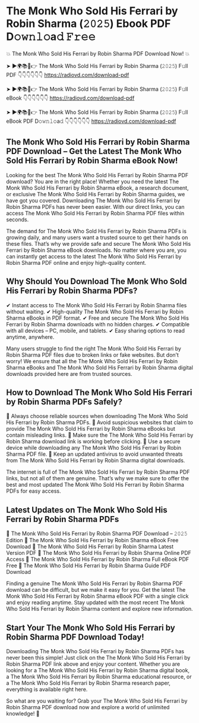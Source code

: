 # The Monk Who Sold His Ferrari by Robin Sharma (𝟸𝟶𝟸𝟻) Ebook PDF D𝚘𝚠𝚗𝚕𝚘a𝚍 𝙵𝚛𝚎𝚎

💥 The Monk Who Sold His Ferrari by Robin Sharma PDF Download Now! 💥

➤ ►🌍📚📱👉 The Monk Who Sold His Ferrari by Robin Sharma (𝟸𝟶𝟸𝟻) F𝚞ll PDF 👇👇👇👇👇👇
https://radiovd.com/download-pdf

➤ ►🌍📚📱👉 The Monk Who Sold His Ferrari by Robin Sharma (𝟸𝟶𝟸𝟻) F𝚞ll eBook 👇👇👇👇👇👇
https://radiovd.com/download-pdf

➤ ►🌍📚📱👉 The Monk Who Sold His Ferrari by Robin Sharma (𝟸𝟶𝟸𝟻) F𝚞ll eBook PDF D𝚘𝚠𝚗𝚕𝚘a𝚍 👇👇👇👇👇👇
https://radiovd.com/download-pdf

## The Monk Who Sold His Ferrari by Robin Sharma PDF Download – Get the Latest The Monk Who Sold His Ferrari by Robin Sharma eBook Now!

Looking for the best The Monk Who Sold His Ferrari by Robin Sharma PDF download? You are in the right place! Whether you need the latest The Monk Who Sold His Ferrari by Robin Sharma eBook, a research document, or exclusive The Monk Who Sold His Ferrari by Robin Sharma guides, we have got you covered. Downloading The Monk Who Sold His Ferrari by Robin Sharma PDFs has never been easier. With our direct links, you can access The Monk Who Sold His Ferrari by Robin Sharma PDF files within seconds.

The demand for The Monk Who Sold His Ferrari by Robin Sharma PDFs is growing daily, and many users want a trusted source to get their hands on these files. That’s why we provide safe and secure The Monk Who Sold His Ferrari by Robin Sharma eBook downloads. No matter where you are, you can instantly get access to the latest The Monk Who Sold His Ferrari by Robin Sharma PDF online and enjoy high-quality content.

## Why Should You Download The Monk Who Sold His Ferrari by Robin Sharma PDFs?

✔ Instant access to The Monk Who Sold His Ferrari by Robin Sharma files without waiting.
✔ High-quality The Monk Who Sold His Ferrari by Robin Sharma eBooks in PDF format.
✔ Free and secure The Monk Who Sold His Ferrari by Robin Sharma downloads with no hidden charges.
✔ Compatible with all devices – PC, mobile, and tablets.
✔ Easy sharing options to read anytime, anywhere.

Many users struggle to find the right The Monk Who Sold His Ferrari by Robin Sharma PDF files due to broken links or fake websites. But don’t worry! We ensure that all the The Monk Who Sold His Ferrari by Robin Sharma eBooks and The Monk Who Sold His Ferrari by Robin Sharma digital downloads provided here are from trusted sources.

## How to Download The Monk Who Sold His Ferrari by Robin Sharma PDFs Safely?

📌 Always choose reliable sources when downloading The Monk Who Sold His Ferrari by Robin Sharma PDFs.
📌 Avoid suspicious websites that claim to provide The Monk Who Sold His Ferrari by Robin Sharma eBooks but contain misleading links.
📌 Make sure the The Monk Who Sold His Ferrari by Robin Sharma download link is working before clicking.
📌 Use a secure device while downloading any The Monk Who Sold His Ferrari by Robin Sharma PDF file.
📌 Keep an updated antivirus to avoid unwanted threats from The Monk Who Sold His Ferrari by Robin Sharma digital downloads.

The internet is full of The Monk Who Sold His Ferrari by Robin Sharma PDF links, but not all of them are genuine. That’s why we make sure to offer the best and most updated The Monk Who Sold His Ferrari by Robin Sharma PDFs for easy access.

## Latest Updates on The Monk Who Sold His Ferrari by Robin Sharma PDFs

🔹 The Monk Who Sold His Ferrari by Robin Sharma PDF Download – 𝟸𝟶𝟸𝟻 Edition
🔹 The Monk Who Sold His Ferrari by Robin Sharma eBook Free Download
🔹 The Monk Who Sold His Ferrari by Robin Sharma Latest Version PDF
🔹 The Monk Who Sold His Ferrari by Robin Sharma Online PDF Access
🔹 The Monk Who Sold His Ferrari by Robin Sharma Full eBook PDF Free
🔹 The Monk Who Sold His Ferrari by Robin Sharma Guide PDF Download

Finding a genuine The Monk Who Sold His Ferrari by Robin Sharma PDF download can be difficult, but we make it easy for you. Get the latest The Monk Who Sold His Ferrari by Robin Sharma eBook PDF with a single click and enjoy reading anytime. Stay updated with the most recent The Monk Who Sold His Ferrari by Robin Sharma content and explore new information.

## Start Your The Monk Who Sold His Ferrari by Robin Sharma PDF Download Today!

Downloading The Monk Who Sold His Ferrari by Robin Sharma PDFs has never been this simple! Just click on the The Monk Who Sold His Ferrari by Robin Sharma PDF link above and enjoy your content. Whether you are looking for a The Monk Who Sold His Ferrari by Robin Sharma digital book, a The Monk Who Sold His Ferrari by Robin Sharma educational resource, or a The Monk Who Sold His Ferrari by Robin Sharma research paper, everything is available right here.

So what are you waiting for? Grab your The Monk Who Sold His Ferrari by Robin Sharma PDF download now and explore a world of unlimited knowledge! 🚀